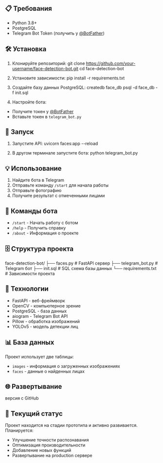 ## 📋 Требования

- Python 3.8+
- PostgreSQL
- Telegram Bot Token (получить у [@BotFather](https://t.me/BotFather))

## 🛠 Установка

1. Клонируйте репозиторий:
git clone https://github.com/your-username/face-detection-bot.git
cd face-detection-bot

2. Установите зависимости:
pip install -r requirements.txt

3. Создайте базу данных PostgreSQL:
createdb face_db
psql -d face_db -f init.sql

4. Настройте бота:
- Получите токен у [@BotFather](https://t.me/BotFather)
- Вставьте токен в `telegram_bot.py`

## 🚀 Запуск

1. Запустите API:
uvicorn faces:app --reload

2. В другом терминале запустите бота:
python telegram_bot.py

## 💡 Использование

1. Найдите бота в Telegram
2. Отправьте команду `/start` для начала работы
3. Отправьте фотографию
4. Получите результат с отмеченными лицами

## 📝 Команды бота

- `/start` - Начать работу с ботом
- `/help` - Получить справку
- `/about` - Информация о проекте

## 🗄 Структура проекта

face-detection-bot/
├── faces.py           # FastAPI сервер
├── telegram_bot.py    # Telegram бот
├── init.sql          # SQL схема базы данных
└── requirements.txt   # Зависимости проекта

## 🔧 Технологии

- FastAPI - веб-фреймворк
- OpenCV - компьютерное зрение
- PostgreSQL - база данных
- aiogram - Telegram Bot API
- Pillow - обработка изображений
- YOLOv5 - модель детекции лиц

## 📊 База данных

Проект использует две таблицы:
- `images` - информация о загруженных изображениях
- `faces` - данные о найденных лицах

## 🌐 Развертывание

версия с GitHub

## 🔄 Текущий статус

Проект находится на стадии прототипа и активно развивается. Планируется:
- Улучшение точности распознавания
- Оптимизация производительности
- Добавление новых функций
- Развертывание на production сервере
